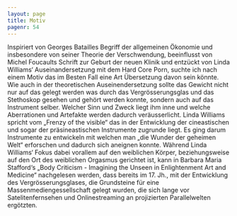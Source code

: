 ```yaml
---
layout: page
title: Motiv
pagenr: 54
---
```


Inspiriert von Georges Batailles Begriff der allgemeinen Ökonomie und insbesondere von seiner Theorie der Verschwendung, beeinflusst von Michel Foucaults  Schrift zur Geburt der neuen Klinik und entzückt von Linda Williams‘ Auseinandersetzung mit dem Hard Core Porn, suchte ich nach einem Motiv das im Besten Fall eine Art Übersetzung davon sein könnte. Wie auch in der theoretischen Auseinendersetzung sollte das Gewicht nicht nur auf das gelegt werden was durch das Vergrösserungsglas und das Stethoskop gesehen und gehört werden konnte, sondern auch auf das Instrument selber. Welcher Sinn und Zweck liegt ihm inne und welche Aberrationen und Artefakte werden dadurch veräusserlicht. Linda Williams spricht vom „Frenzy of the visible“ das in der Entwicklung der cineastischen und sogar der präsineastischen Instrumente zugrunde liegt. Es ging darum Instrumente zu entwickeln mit welchen man „die Wunder der geheimen Welt“ erforschen und dadurch sich aneignen konnte. Während Linda Williams‘ Fokus dabei vorallem auf den weiblichen Körper, beziehungsweise auf den Ort des weiblichen Orgasmus gerichtet ist, kann in Barbara Maria Stafford‘s „Body Criticism - Imagining the Unseen in Enlightenment Art and Medicine“ nachgelesen werden, dass bereits im 17. Jh., mit der Entwicklung des Vergrösserungsglases, die Grundsteine für eine Massenmediengessellschaft gelegt wurden, die sich lange vor Satelitenfernsehen und Onlinestreaming an projizierten Parallelwelten ergötzten.
